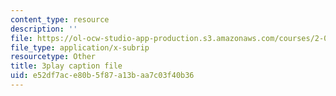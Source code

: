 ```yaml
---
content_type: resource
description: ''
file: https://ol-ocw-studio-app-production.s3.amazonaws.com/courses/2-003sc-engineering-dynamics-fall-2011/e52df7ace80b5f87a13baa7c03f40b36_cd8lDtAtJbE.vtt
file_type: application/x-subrip
resourcetype: Other
title: 3play caption file
uid: e52df7ac-e80b-5f87-a13b-aa7c03f40b36
---
```

